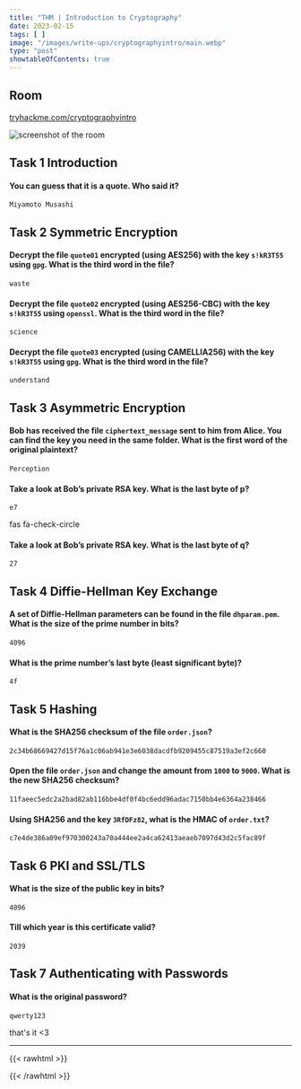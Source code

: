 ```yaml
---
title: "THM | Introduction to Cryptography"
date: 2023-02-15
tags: [ ]
image: "/images/write-ups/cryptographyintro/main.webp"
type: "post"
showtableOfContents: true
---
```


## Room 
[tryhackme.com/cryptographyintro](https://tryhackme.com/room/cryptographyintro)

![screenshot of the room](/images/write-ups/cryptographyintro/main.webp)

## Task 1 Introduction
#### You can guess that it is a quote. Who said it?
```
Miyamoto Musashi
```

## Task 2 Symmetric Encryption
#### Decrypt the file `quote01` encrypted (using AES256) with the key `s!kR3T55` using `gpg`. What is the third word in the file?
```
waste
```

#### Decrypt the file `quote02` encrypted (using AES256-CBC) with the key `s!kR3T55` using `openssl`. What is the third word in the file?
```
science
```

#### Decrypt the file `quote03` encrypted (using CAMELLIA256) with the key `s!kR3T55` using `gpg`. What is the third word in the file?
```
understand
```
## Task 3 Asymmetric Encryption
#### Bob has received the file `ciphertext_message` sent to him from Alice. You can find the key you need in the same folder. What is the first word of the original plaintext?
```
Perception
```
#### Take a look at Bob’s private RSA key. What is the last byte of p?
```
e7
```
fas fa-check-circle

#### Take a look at Bob’s private RSA key. What is the last byte of q?
```
27
```

## Task 4 Diffie-Hellman Key Exchange
#### A set of Diffie-Hellman parameters can be found in the file `dhparam.pem`. What is the size of the prime number in bits?
```
4096
```

#### What is the prime number’s last byte (least significant byte)?
```
4f
```

## Task 5 Hashing
#### What is the SHA256 checksum of the file `order.json`?
```
2c34b68669427d15f76a1c06ab941e3e6038dacdfb9209455c87519a3ef2c660
```

#### Open the file `order.json` and change the amount from `1000` to `9000`. What is the new SHA256 checksum?
```
11faeec5edc2a2bad82ab116bbe4df0f4bc6edd96adac7150bb4e6364a238466
```

#### Using SHA256 and the key `3RfDFz82`, what is the HMAC of `order.txt`?
```
c7e4de386a09ef970300243a70a444ee2a4ca62413aeaeb7097d43d2c5fac89f
```

## Task 6 PKI and SSL/TLS
#### What is the size of the public key in bits?
```
4096
```

#### Till which year is this certificate valid?
```
2039
```

## Task 7 Authenticating with Passwords
#### What is the original password?
```
qwerty123
```

that's it <3

---

{{< rawhtml >}} 
<script src="https://utteranc.es/client.js"
        repo="mansoorbarri/website"
        issue-term="title"
        theme="github-dark"
        crossorigin="anonymous"
        async>
</script>
{{< /rawhtml >}}